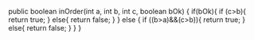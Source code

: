 public boolean inOrder(int a, int b, int c, boolean bOk) {
  if(bOk){
    if (c>b){
      return true;
    } else{
      return false;
    }
  } else {
    if ((b>a)&&(c>b)){
      return true;
    } else{
      return false;
    }
  }
}
